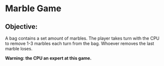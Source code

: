 # Marble Game
## Objective:
A bag contains a set amount of marbles. The player takes turn with
the CPU to remove 1-3 marbles each turn from the bag. Whoever
removes the last marble loses.

**Warning: the CPU an expert at this game.**
